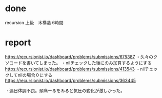 # done
recursion 上級　木構造 6時間

# report
https://recursionist.io/dashboard/problems/submissions/675387
・久々のクソコードを書いてしまった。
・nilチェックした後にのみ加算するようにする
https://recursionist.io/dashboard/problems/submissions/413543
・nilチェックしてnilの場合０にする
https://recursionist.io/dashboard/problems/submissions/363445

・連日体調不良。頭痛ーるをみると気圧の変化が激しかった。
